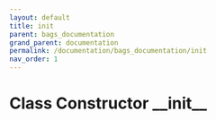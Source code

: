 ```yaml
---
layout: default
title: init
parent: bags_documentation
grand_parent: documentation
permalink: /documentation/bags_documentation/init
nav_order: 1
---
```


# Class Constructor \_\_init\_\_